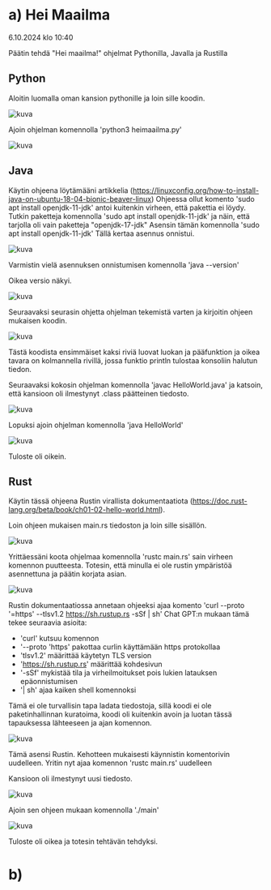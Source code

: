 # a) Hei Maailma

6.10.2024 klo 10:40

Päätin tehdä "Hei maailma!" ohjelmat Pythonilla, Javalla ja Rustilla

## Python

Aloitin luomalla oman kansion pythonille ja loin sille koodin.

![kuva](https://github.com/user-attachments/assets/65a9c634-cd75-440a-b4f7-45aa6757b5b8)

Ajoin ohjelman komennolla 'python3 heimaailma.py'


![kuva](https://github.com/user-attachments/assets/b6b03026-ea87-4238-ae27-f63db86419bd)


## Java

Käytin ohjeena löytämääni artikkelia (https://linuxconfig.org/how-to-install-java-on-ubuntu-18-04-bionic-beaver-linux)
Ohjeessa ollut komento 'sudo apt install openjdk-11-jdk' antoi kuitenkin virheen, että pakettia ei löydy.
Tutkin paketteja komennolla 'sudo apt install openjdk-11-jdk' ja näin, että tarjolla oli vain paketteja "openjdk-17-jdk"
Asensin tämän komennolla 'sudo apt install openjdk-11-jdk'
Tällä kertaa asennus onnistui.

![kuva](https://github.com/user-attachments/assets/b98583a6-f802-4de0-99be-25f8309cc93c)

Varmistin vielä asennuksen onnistumisen komennolla 'java --version'

Oikea versio näkyi.

![kuva](https://github.com/user-attachments/assets/ff1d483b-4db4-4e8e-9bf7-e12594aa6ef0)

Seuraavaksi seurasin ohjetta ohjelman tekemistä varten ja kirjoitin ohjeen mukaisen koodin.

![kuva](https://github.com/user-attachments/assets/f046f400-a35a-4840-b769-039a51e9984a)

Tästä koodista ensimmäiset kaksi riviä luovat luokan ja pääfunktion ja oikea tavara on kolmannella rivillä, jossa funktio println tulostaa konsoliin halutun tiedon.

Seuraavaksi kokosin ohjelman komennolla 'javac HelloWorld.java' ja katsoin, että kansioon oli ilmestynyt .class päätteinen tiedosto.

![kuva](https://github.com/user-attachments/assets/6584c925-a617-44d9-8faa-b8e4ceb65b60)

Lopuksi ajoin ohjelman komennolla 'java HelloWorld'

![kuva](https://github.com/user-attachments/assets/eb849ec9-f889-4e8e-aac1-2987ace4758f)

Tuloste oli oikein.

## Rust

Käytin tässä ohjeena Rustin virallista dokumentaatiota (https://doc.rust-lang.org/beta/book/ch01-02-hello-world.html).

Loin ohjeen mukaisen main.rs tiedoston ja loin sille sisällön.

![kuva](https://github.com/user-attachments/assets/7016b472-a249-47c1-9881-16d0fb970186)

Yrittäessäni koota ohjelmaa komennolla 'rustc main.rs' sain virheen komennon puutteesta. Totesin, että minulla ei ole rustin ympäristöä asennettuna ja päätin korjata asian.

![kuva](https://github.com/user-attachments/assets/16bd1156-f5f9-4a42-9c85-be61e4a04545)

Rustin dokumentaatiossa annetaan ohjeeksi ajaa komento 'curl --proto '=https' --tlsv1.2 https://sh.rustup.rs -sSf | sh'
Chat GPT:n mukaan tämä tekee seuraavia asioita:
- 'curl' kutsuu komennon
- '--proto 'https' pakottaa curlin käyttämään https protokollaa
- 'tlsv1.2' määrittää käytetyn TLS version
- 'https://sh.rustup.rs' määrittää kohdesivun
- '-sSf' mykistää tila ja virheilmoitukset pois lukien latauksen epäonnistumisen
- '| sh' ajaa kaiken shell komennoksi

Tämä ei ole turvallisin tapa ladata tiedostoja, sillä koodi ei ole paketinhallinnan kuratoima, koodi oli kuitenkin avoin ja luotan tässä tapauksessa lähteeseen ja ajan komennon.

![kuva](https://github.com/user-attachments/assets/e63ab044-fc18-442c-acfd-74299cc21d69)

Tämä asensi Rustin. Kehotteen mukaisesti käynnistin komentorivin uudelleen.
Yritin nyt ajaa komennon 'rustc main.rs' uudelleen

Kansioon oli ilmestynyt uusi tiedosto.

![kuva](https://github.com/user-attachments/assets/cecde3c2-0f69-406c-89a9-c626ee03c3ac)


Ajoin sen ohjeen mukaan komennolla './main'

![kuva](https://github.com/user-attachments/assets/8770121b-98d8-4691-8c6d-c7863a44cdbf)

Tuloste oli oikea ja totesin tehtävän tehdyksi.

# b) 


















